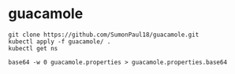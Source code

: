 # guacamole

~~~
git clone https://github.com/SumonPaul18/guacamole.git
kubectl apply -f guacamole/ .
kubectl get ns
~~~
~~~
base64 -w 0 guacamole.properties > guacamole.properties.base64
~~~
